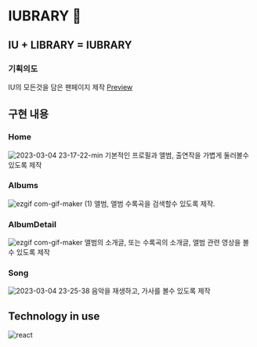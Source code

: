 # IUBRARY 💜

## IU + LIBRARY = IUBRARY 
### 기획의도
IU의 모든것을 담은 팬페이지 제작
[Preview](https://geumin3677.github.io/IUBRARY/)

## 구현 내용

### Home
![2023-03-04 23-17-22-min](https://user-images.githubusercontent.com/91381965/222908218-07d5633f-664b-4483-8f5a-c39b22f9b2d8.gif)
기본적인 프로필과 앨범, 출연작을 가볍게 둘러볼수 있도록 제작

### Albums
![ezgif com-gif-maker (1)](https://user-images.githubusercontent.com/91381965/222914080-477a7488-bdec-4e91-89c2-6a14b5e88a63.gif)
앨범, 앨범 수록곡을 검색할수 있도록 제작.

### AlbumDetail
![ezgif com-gif-maker](https://user-images.githubusercontent.com/91381965/222912481-bf51e108-5a75-4729-a384-b366f652adbe.gif)
앨범의 소개글, 또는 수록곡의 소개글, 앨범 관련 영상을 볼수 있도록 제작

### Song 
![2023-03-04 23-25-38](https://user-images.githubusercontent.com/91381965/222908173-9ef129bc-4c4b-4503-b455-ecd894381bbc.gif)
음악을 재생하고, 가사를 볼수 있도록 제작

## Technology in use
![react](https://img.shields.io/badge/react%20-%2320232a.svg?&style=for-the-badge&logo=react&logoColor=%2361DAFB)

